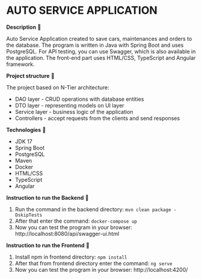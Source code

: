 # AUTO SERVICE APPLICATION
**Description** 📄

Auto Service Application created to save cars, maintenances and orders to the database.
The program is written in Java with Spring Boot and uses PostgreSQL.
For API testing, you can use Swagger, which is also available in the application.
The front-end part uses HTML/CSS, TypeScript and Angular framework.

**Project structure** 📄

The project based on N-Tier architecture:
- DAO layer - CRUD operations with database entities
- DTO layer - representing models on UI layer
- Service layer - business logic of the application
- Controllers - accept requests from the clients and send responses

**Technologies** 📡
- JDK 17
- Spring Boot
- PostgreSQL
- Maven
- Docker
- HTML/CSS
- TypeScript
- Angular


**Instruction to run the Backend** 📄
1. Run the command in the backend directory: `mvn clean package -DskipTests`
2. After that enter the command: `docker-compose up`
3. Now you can test the program in your browser: http://localhost:8080/api/swagger-ui.html

**Instruction to run the Frontend** 📄
1. Install npm in frontend directory: `npm install`
2. After that from frontend directory enter the command: `ng serve`
3. Now you can test the program in your browser:  http://localhost:4200/
